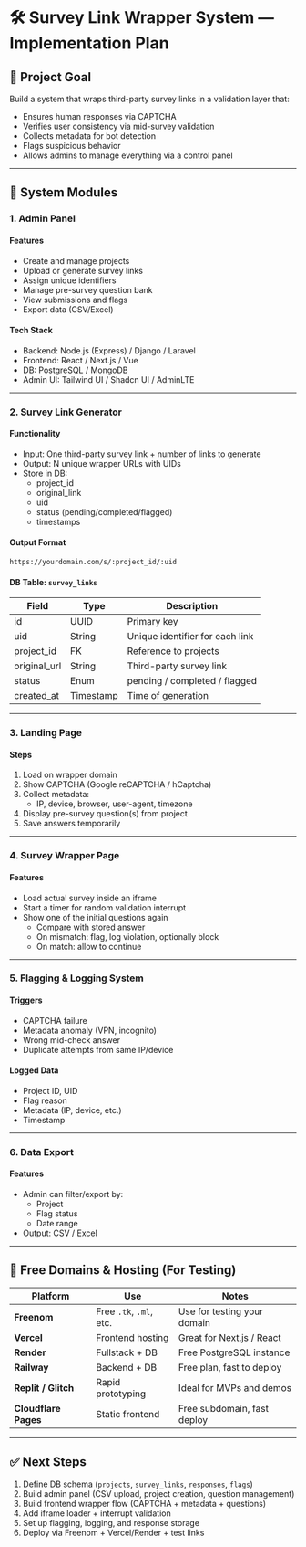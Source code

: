 
# 🛠️ Survey Link Wrapper System — Implementation Plan

## 📌 Project Goal

Build a system that wraps third-party survey links in a validation layer that:
- Ensures human responses via CAPTCHA
- Verifies user consistency via mid-survey validation
- Collects metadata for bot detection
- Flags suspicious behavior
- Allows admins to manage everything via a control panel

---

## 🧱 System Modules

### 1. Admin Panel

#### Features
- Create and manage projects
- Upload or generate survey links
- Assign unique identifiers
- Manage pre-survey question bank
- View submissions and flags
- Export data (CSV/Excel)

#### Tech Stack
- Backend: Node.js (Express) / Django / Laravel
- Frontend: React / Next.js / Vue
- DB: PostgreSQL / MongoDB
- Admin UI: Tailwind UI / Shadcn UI / AdminLTE

---

### 2. Survey Link Generator

#### Functionality
- Input: One third-party survey link + number of links to generate
- Output: N unique wrapper URLs with UIDs
- Store in DB:
  - project_id
  - original_link
  - uid
  - status (pending/completed/flagged)
  - timestamps

#### Output Format
```
https://yourdomain.com/s/:project_id/:uid
```

#### DB Table: `survey_links`

| Field           | Type        | Description                        |
|----------------|-------------|------------------------------------|
| id             | UUID        | Primary key                        |
| uid            | String      | Unique identifier for each link   |
| project_id     | FK          | Reference to projects              |
| original_url   | String      | Third-party survey link            |
| status         | Enum        | pending / completed / flagged      |
| created_at     | Timestamp   | Time of generation                 |

---

### 3. Landing Page

#### Steps
1. Load on wrapper domain
2. Show CAPTCHA (Google reCAPTCHA / hCaptcha)
3. Collect metadata:
   - IP, device, browser, user-agent, timezone
4. Display pre-survey question(s) from project
5. Save answers temporarily

---

### 4. Survey Wrapper Page

#### Features
- Load actual survey inside an iframe
- Start a timer for random validation interrupt
- Show one of the initial questions again
  - Compare with stored answer
  - On mismatch: flag, log violation, optionally block
  - On match: allow to continue

---

### 5. Flagging & Logging System

#### Triggers
- CAPTCHA failure
- Metadata anomaly (VPN, incognito)
- Wrong mid-check answer
- Duplicate attempts from same IP/device

#### Logged Data
- Project ID, UID
- Flag reason
- Metadata (IP, device, etc.)
- Timestamp

---

### 6. Data Export

#### Features
- Admin can filter/export by:
  - Project
  - Flag status
  - Date range
- Output: CSV / Excel

---

## 🔗 Free Domains & Hosting (For Testing)

| Platform           | Use                      | Notes                           |
|--------------------|--------------------------|----------------------------------|
| **Freenom**        | Free `.tk`, `.ml`, etc.  | Use for testing your domain     |
| **Vercel**         | Frontend hosting         | Great for Next.js / React       |
| **Render**         | Fullstack + DB           | Free PostgreSQL instance        |
| **Railway**        | Backend + DB             | Free plan, fast to deploy       |
| **Replit / Glitch**| Rapid prototyping        | Ideal for MVPs and demos        |
| **Cloudflare Pages** | Static frontend       | Free subdomain, fast deploy     |

---

## ✅ Next Steps

1. Define DB schema (`projects`, `survey_links`, `responses`, `flags`)
2. Build admin panel (CSV upload, project creation, question management)
3. Build frontend wrapper flow (CAPTCHA + metadata + questions)
4. Add iframe loader + interrupt validation
5. Set up flagging, logging, and response storage
6. Deploy via Freenom + Vercel/Render + test links
